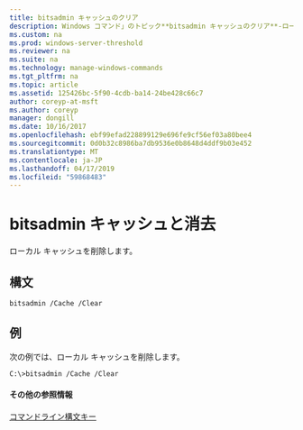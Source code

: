 ```yaml
---
title: bitsadmin キャッシュのクリア
description: Windows コマンド」のトピック**bitsadmin キャッシュのクリア**-ローカル キャッシュを削除します。
ms.custom: na
ms.prod: windows-server-threshold
ms.reviewer: na
ms.suite: na
ms.technology: manage-windows-commands
ms.tgt_pltfrm: na
ms.topic: article
ms.assetid: 125426bc-5f90-4cdb-ba14-24be428c66c7
author: coreyp-at-msft
ms.author: coreyp
manager: dongill
ms.date: 10/16/2017
ms.openlocfilehash: ebf99efad228899129e696fe9cf56ef03a80bee4
ms.sourcegitcommit: 0d0b32c8986ba7db9536e0b8648d4ddf9b03e452
ms.translationtype: MT
ms.contentlocale: ja-JP
ms.lasthandoff: 04/17/2019
ms.locfileid: "59868483"
---
```

# <a name="bitsadmin-cache-and-clear"></a>bitsadmin キャッシュと消去



ローカル キャッシュを削除します。

## <a name="syntax"></a>構文

```
bitsadmin /Cache /Clear 
```

## <a name="BKMK_examples"></a>例

次の例では、ローカル キャッシュを削除します。
```
C:\>bitsadmin /Cache /Clear 
```

#### <a name="additional-references"></a>その他の参照情報

[コマンドライン構文キー](command-line-syntax-key.md)